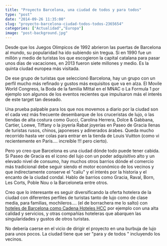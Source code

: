 ```yaml
---
title: "Proyecto Barcelona, una ciudad de todos y para todos"
type: "post"
date: "2014-09-26 11:35:00"
slug: "proyecto-barcelona-ciudad-todos-todos-2365654"
categories: ["Actualidad","Europa"]
image: "post-background.jpg"
---
```


 Desde que los Juegos Olimpicos de 1992 abrieron las puertas de Barcelona al mundo, su popularidad ha ido subiendo sin tregua. Si en 1990 fue un millón y medio de turistas los que escogieron la capital catalana para pasar unos días de vacaciones, en 2013 fueron siete millones y medio. Es la quinta ciudad europea más visitada.

 De ese grupo de turistas que seleccionó Barcelona, hay un grupo con un perfil mucho más refinado y gustos más exquisitos que va en alza. El Movile World Congress, la Boda de la familia MIttal en el MNAC o La Formula 1 por ejemplo son algunos de los eventos recientes que impulsaron más el interés de este target tan deseado.

 Una prueba palpable para los que nos movemos a diario por la ciudad son el cada vez más frecuente desembarque de los cruceristas de lujo, o las tiendas de alta costura como Gucci, Carolina Herrera, Dolce &amp; Gabbana, Cartier, Loewe, Tiffany o la joyería Rabat joyerías en Paseo de Gracia llenas de turistas rusos, chinos, japoneses y adinerados árabes. Queda mucho recorrido hasta ver colas para entrar en la tienda de Louis Vuitton (como vi recientemente en Paris.... increíble !!! pero cierto).

 Pero yo creo que Barcelona es una ciudad dónde todo puede tener cabida. Si Paseo de Gracia es el icono del lujo con un poder adquisitivo alto y un elevado nivel de consumo, hay muchos otros barrios dónde el comercio más tradicional debe seguir siendo el motor económico de los vecinos y que indirectamente conserve el "caliu" y el interés por la historia y el encanto de la ciudad condal. Hablo de barrios como Gracia, Raval, Born, Les Corts, Poble Nou o la Barceloneta entre otros.

 Creo que lo interesante es seguir diversificando la oferta hotelera de la ciudad con diferentes perfiles de turistas tanto de lujo como de clase media, para familias, mochileros.... (el de borrachera me lo salto) con [hoteles de Barcelona como Cadena Hoteles HCC](https://www.hcchotels.es/) por ejemplo con una alta calidad y servicios, y otras compañías hoteleras que abarquen las singularidades y gustos de otros turistas.

 No debería caerse en el vicio de dirigir el proyecto en una burbuja de lujo para unos pocos. La ciudad tiene que ser "para y de todos " incluyendo los vecinos.